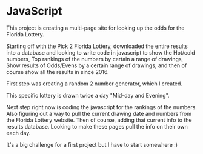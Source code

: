 # JavaScript
This project is creating a multi-page site for looking up the odds for the Florida Lottery.

Starting off with the Pick 2 Florida Lottery, downloaded the entire results into a database and looking to write code in javascript to show
the Hot/cold numbers, Top rankings of the numbers by certain a range of drawings, Show results of Odds/Evens by a certain range of drawings,
and then of course show all the results in since 2016.

First step was creating a random 2 number generator, which I created.

This specific lottery is drawn twice a day "Mid-day and Evening".

Next step right now is coding the javascript for the rankings of the numbers. Also figuring out a way to pull the current drawing date and
numbers from the Florida Lottery website.  Then of course, adding that current info to the results database.  Looking to make these pages 
pull the info on their own each day.

It's a big challenge for a first project but I have to start somewhere :)
